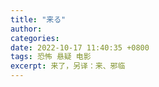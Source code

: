 ```yaml
---
title: "来る"
author: 
categories: 
date: 2022-10-17 11:40:35 +0800
tags: 恐怖 悬疑 电影
excerpt: 来了，另译：来、邪临
---
```





